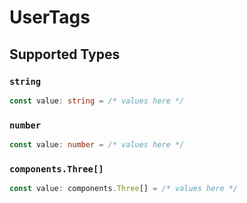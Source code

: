 # UserTags


## Supported Types

### `string`

```typescript
const value: string = /* values here */
```

### `number`

```typescript
const value: number = /* values here */
```

### `components.Three[]`

```typescript
const value: components.Three[] = /* values here */
```

